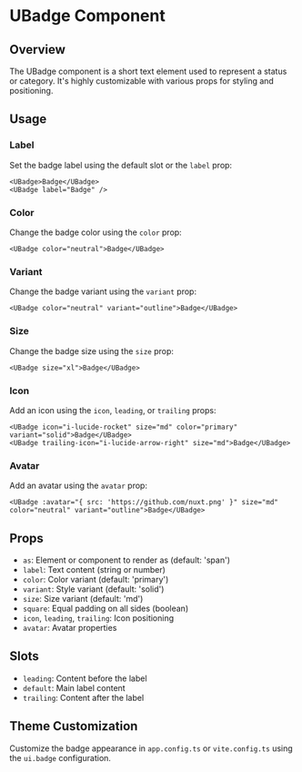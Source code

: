 # UBadge Component

## Overview
The UBadge component is a short text element used to represent a status or category. It's highly customizable with various props for styling and positioning.

## Usage

### Label
Set the badge label using the default slot or the `label` prop:
```vue
<UBadge>Badge</UBadge>
<UBadge label="Badge" />
```

### Color
Change the badge color using the `color` prop:
```vue
<UBadge color="neutral">Badge</UBadge>
```

### Variant
Change the badge variant using the `variant` prop:
```vue
<UBadge color="neutral" variant="outline">Badge</UBadge>
```

### Size
Change the badge size using the `size` prop:
```vue
<UBadge size="xl">Badge</UBadge>
```

### Icon
Add an icon using the `icon`, `leading`, or `trailing` props:
```vue
<UBadge icon="i-lucide-rocket" size="md" color="primary" variant="solid">Badge</UBadge>
<UBadge trailing-icon="i-lucide-arrow-right" size="md">Badge</UBadge>
```

### Avatar
Add an avatar using the `avatar` prop:
```vue
<UBadge :avatar="{ src: 'https://github.com/nuxt.png' }" size="md" color="neutral" variant="outline">Badge</UBadge>
```

## Props
- `as`: Element or component to render as (default: 'span')
- `label`: Text content (string or number)
- `color`: Color variant (default: 'primary')
- `variant`: Style variant (default: 'solid')
- `size`: Size variant (default: 'md')
- `square`: Equal padding on all sides (boolean)
- `icon`, `leading`, `trailing`: Icon positioning
- `avatar`: Avatar properties

## Slots
- `leading`: Content before the label
- `default`: Main label content
- `trailing`: Content after the label

## Theme Customization
Customize the badge appearance in `app.config.ts` or `vite.config.ts` using the `ui.badge` configuration.
